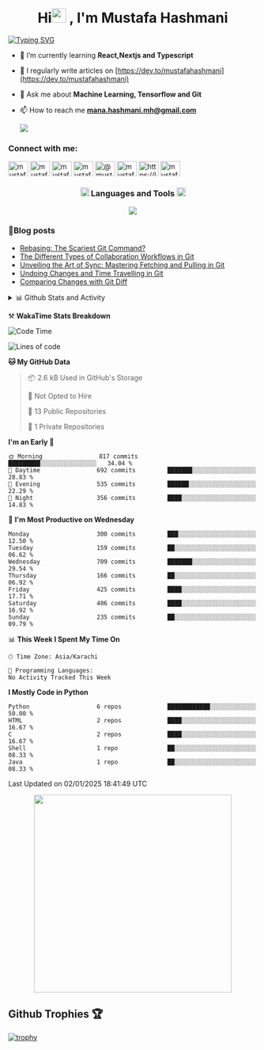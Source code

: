 <h1 align="center">Hi<img src="https://github.com/TheDudeThatCode/TheDudeThatCode/blob/master/Assets/Hi.gif" width="29px"> , I'm Mustafa Hashmani</h1>
<a href="https://git.io/typing-svg"><img src="https://readme-typing-svg.demolab.com?font=Fira+Code&pause=1000&center=true&vCenter=true&width=800&lines=A+passionate+FullStack+Developer+and+Machine+Learning+Engineer" alt="Typing SVG" /></a>

- 🌱 I’m currently learning **React,Nextjs and Typescript**

- 📝 I regularly write articles on [https://dev.to/mustafahashmani](https://dev.to/mustafahashmani)

- 💬 Ask me about **Machine Learning, Tensorflow and Git**

- 📫 How to reach me **mana.hashmani.mh@gmail.com**

  ![](https://komarev.com/ghpvc/?username=MustafaHashmani&style=for-the-badge)

<h3 align="left">Connect with me:</h3>
<p align="left">
<a href="https://dev.to/mustafahashmani" target="blank"><img align="center" src="https://raw.githubusercontent.com/rahuldkjain/github-profile-readme-generator/master/src/images/icons/Social/devto.svg" alt="mustafa04_ai" height="30" width="40" /></a>
<a href="https://twitter.com/mustafa04_ai" target="blank"><img align="center" src="https://raw.githubusercontent.com/rahuldkjain/github-profile-readme-generator/master/src/images/icons/Social/twitter.svg" alt="mustafa04_ai" height="30" width="40" /></a>
<a href="https://linkedin.com/in/mustafahashmani" target="blank"><img align="center" src="https://raw.githubusercontent.com/rahuldkjain/github-profile-readme-generator/master/src/images/icons/Social/linked-in-alt.svg" alt="mustafahashmani" height="30" width="40" /></a>
<a href="https://kaggle.com/mustafahashmani" target="blank"><img align="center" src="https://raw.githubusercontent.com/rahuldkjain/github-profile-readme-generator/master/src/images/icons/Social/kaggle.svg" alt="mustafahashmani" height="30" width="40" /></a>
<a href="https://hashnode.com/@mustafahashmani" target="blank"><img align="center" src="https://raw.githubusercontent.com/rahuldkjain/github-profile-readme-generator/master/src/images/icons/Social/hashnode.svg" alt="@mustafahashmani" height="30" width="40" /></a>
<a href="https://www.hackerrank.com/mustafahashmani" target="blank"><img align="center" src="https://raw.githubusercontent.com/rahuldkjain/github-profile-readme-generator/master/src/images/icons/Social/hackerrank.svg" alt="mustafahashmani" height="30" width="40" /></a>
<a href="https://leetcode.com/mustafahashmani/" target="blank"><img align="center" src="https://raw.githubusercontent.com/rahuldkjain/github-profile-readme-generator/master/src/images/icons/Social/leet-code.svg" alt="https://leetcode.com/mustafahashmani/" height="30" width="40" /></a>
<a href="https://auth.geeksforgeeks.org/user/mustafahashmani/profile" target="blank"><img align="center" src="https://raw.githubusercontent.com/rahuldkjain/github-profile-readme-generator/master/src/images/icons/Social/geeks-for-geeks.svg" alt="mustafahashmani/profile" height="30" width="40" /></a>
</p>

<h3 align="center"> <img src = "https://media2.giphy.com/media/QssGEmpkyEOhBCb7e1/giphy.gif?cid=ecf05e47a0n3gi1bfqntqmob8g9aid1oyj2wr3ds3mg700bl&rid=giphy.gif" width = 18px> Languages and Tools <img src = "https://media2.giphy.com/media/QssGEmpkyEOhBCb7e1/giphy.gif?cid=ecf05e47a0n3gi1bfqntqmob8g9aid1oyj2wr3ds3mg700bl&rid=giphy.gif" width = 18px> </h3>

<p align="center">
  <a href="https://skillicons.dev">
    <img src="https://skillicons.dev/icons?i=c,java,py,anaconda,js,ts,nextjs,nodejs,nuxtjs,express,graphql,react,redux,babel,bootstrap,html,css,tailwind,sklearn,tensorflow,pytorch,opencv,django,flask,mongodb,mysql,docker,githubactions,git,github,linux,stackoverflow,md,vscode,powershell,&theme=dark" />
  </a>
</p>

### 📕Blog posts

<!-- BLOG-POST-LIST:START -->
- [Rebasing: The Scariest Git Command?](https://dev.to/mustafahashmani/rebasing-the-scariest-git-command-439i)
- [The Different Types of Collaboration Workflows in Git](https://dev.to/mustafahashmani/the-different-types-of-collaboration-workflows-in-git-381m)
- [Unveiling the Art of Sync: Mastering Fetching and Pulling in Git](https://dev.to/mustafahashmani/unveiling-the-art-of-sync-mastering-fetching-and-pulling-in-git-18g5)
- [Undoing Changes and Time Travelling in Git](https://dev.to/mustafahashmani/undoing-changes-and-time-travelling-2fd1)
- [Comparing Changes with Git Diff](https://dev.to/mustafahashmani/comparing-changes-with-git-diff-1634)
<!-- BLOG-POST-LIST:END -->

<details>
<summary>📊 Github Stats and Activity</summary>
 <h3>🔥 Streak Stats</h3>

  <!-- GitHub Readme Streak Stats - https://github.com/DenverCoder1/github-readme-streak-stats -->
  <p>
    <a href="https://github.com/DenverCoder1/github-readme-streak-stats">
      <img title="🔥 Get streak stats for your profile at git.io/streak-stats" alt="mustafahashmani's streak" src="https://streak-stats.demolab.com/?user=mustafahashmani&theme=dracula&hide_border=true"/>
    </a>
    <p>🔥 Get streak stats for your profile at <a href="https://git.io/streak-stats">git.io/streak-stats</a></p>
  </p>

  <h3>💻 GitHub Profile Stats</h3>

  <!-- https://github.com/anuraghazra/github-readme-stats -->

  <a href="https://github.com/anuraghazra/github-readme-stats"><img alt="mustafahashmani's Github Stats" src="https://denvercoder1-github-readme-stats.vercel.app/api/?username=mustafahashmani&show_icons=true&include_all_commits=true&count_private=true&theme=react&hide_border=true&bg_color=1F222E&title_color=F85D7F&icon_color=F8D866" height="192px"/></a>
  <a href="https://github.com/anuraghazra/github-readme-stats"><img alt="mustafahashmani's Top Languages" src="https://denvercoder1-github-readme-stats.vercel.app/api/top-langs/?username=mustafahashmani&langs_count=8&layout=compact&theme=react&hide_border=true&bg_color=1F222E&title_color=F85D7F&icon_color=F8D866&hide=Jupyter%20Notebook,Roff" height="192px"/></a>
  <br/>

  <b>Note:</b> Top languages is only a metric of the languages my public code consists of and doesn't reflect experience or skill level.
  
  <!-- https://github.com/ashutosh00710/github-readme-activity-graph -->

  <a href="https://github.com/ashutosh00710/github-readme-activity-graph"><img alt="mustafahashmani's Activity Graph" src="https://github-readme-activity-graph.vercel.app/graph/?username=mustafahashmani&bg_color=1F222E&color=F8D866&line=F85D7F&point=FFFFFF&hide_border=true" /></a>

</details>

⚒️ **WakaTime Stats Breakdown**
<!--START_SECTION:waka-->
![Code Time](http://img.shields.io/badge/Code%20Time-137%20hrs%205%20mins-blue)

![Lines of code](https://img.shields.io/badge/From%20Hello%20World%20I%27ve%20Written-3.7%20million%20lines%20of%20code-blue)

**🐱 My GitHub Data** 

> 📦 2.6 kB Used in GitHub's Storage 
 > 
> 🚫 Not Opted to Hire
 > 
> 📜 13 Public Repositories 
 > 
> 🔑 1 Private Repositories 
 > 
**I'm an Early 🐤** 

```text
🌞 Morning                817 commits         █████████░░░░░░░░░░░░░░░░   34.04 % 
🌆 Daytime                692 commits         ███████░░░░░░░░░░░░░░░░░░   28.83 % 
🌃 Evening                535 commits         ██████░░░░░░░░░░░░░░░░░░░   22.29 % 
🌙 Night                  356 commits         ████░░░░░░░░░░░░░░░░░░░░░   14.83 % 
```
📅 **I'm Most Productive on Wednesday** 

```text
Monday                   300 commits         ███░░░░░░░░░░░░░░░░░░░░░░   12.50 % 
Tuesday                  159 commits         ██░░░░░░░░░░░░░░░░░░░░░░░   06.62 % 
Wednesday                709 commits         ███████░░░░░░░░░░░░░░░░░░   29.54 % 
Thursday                 166 commits         ██░░░░░░░░░░░░░░░░░░░░░░░   06.92 % 
Friday                   425 commits         ████░░░░░░░░░░░░░░░░░░░░░   17.71 % 
Saturday                 406 commits         ████░░░░░░░░░░░░░░░░░░░░░   16.92 % 
Sunday                   235 commits         ██░░░░░░░░░░░░░░░░░░░░░░░   09.79 % 
```


📊 **This Week I Spent My Time On** 

```text
🕑︎ Time Zone: Asia/Karachi

💬 Programming Languages: 
No Activity Tracked This Week
```

**I Mostly Code in Python** 

```text
Python                   6 repos             ████████████░░░░░░░░░░░░░   50.00 % 
HTML                     2 repos             ████░░░░░░░░░░░░░░░░░░░░░   16.67 % 
C                        2 repos             ████░░░░░░░░░░░░░░░░░░░░░   16.67 % 
Shell                    1 repo              ██░░░░░░░░░░░░░░░░░░░░░░░   08.33 % 
Java                     1 repo              ██░░░░░░░░░░░░░░░░░░░░░░░   08.33 % 
```




 Last Updated on 02/01/2025 18:41:49 UTC
<!--END_SECTION:waka-->
<p align="center"><img src="https://wakatime.com/share/@MustafaHashmani/2fc0ea0c-6f8c-4e22-88a1-a015f6545ba2.svg" height=400> </p>

## Github Trophies 🏆
[![trophy](https://github-profile-trophy.vercel.app/?username=mustafahashmani&margin-w=15&margin-h=15&theme=dracula)](https://github.com/ryo-ma/github-profile-trophy)
